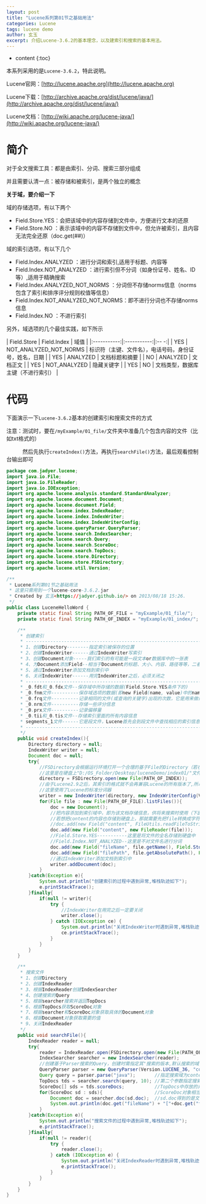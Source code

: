 ```yaml
---
layout: post
title: "Lucene系列第01节之基础用法"
categories: Lucene
tags: lucene demo
author: 玄玉
excerpt: 介绍Lucene-3.6.2的基本理念，以及建索引和搜索的基本用法。
---
```


* content
{:toc}


本系列采用的是`Lucene-3.6.2`，特此说明。

Lucene官网：[http://lucene.apache.org](http://lucene.apache.org)

Lucene下载：[http://archive.apache.org/dist/lucene/java/](http://archive.apache.org/dist/lucene/java/)

Lucene文档：[http://wiki.apache.org/lucene-java/](http://wiki.apache.org/lucene-java/)

# 简介

对于全文搜索工具：都是由索引、分词、搜索三部分组成

并且需要认清一点：被存储和被索引，是两个独立的概念

**关于域，要介绍一下**

域的存储选项，有以下两个

* Field.Store.YES：会把该域中的内容存储到文件中，方便进行文本的还原
* Field.Store.NO ：表示该域中的内容不存储到文件中，但允许被索引，且内容无法完全还原（doc.get(##)）

域的索引选项，有以下几个

* Field.Index.ANALYZED              ：进行分词和索引,适用于标题、内容等
* Field.Index.NOT_ANALYZED          ：进行索引但不分词（如身份证号、姓名、ID等）,适用于精确搜索
* Field.Index.ANALYZED_NOT_NORMS    ：分词但不存储norms信息（norms包含了索引和排序评分规则权值等信息）
* Field.Index.NOT_ANALYZED_NOT_NORMS：即不进行分词也不存储norms信息
* Field.Index.NO                    ：不进行索引

另外，域选项的几个最佳实践，如下所示

| Field.Store | Field.Index | 域值 |
|:-----------:|:-----------:|:-- -:|
| YES         | NOT_ANALYZED_NOT_NORMS | 标识符（主键、文件名），电话号码，身份证号，姓名，日期 |
| YES         | ANALYZED               | 文档标题和摘要                                    |
| NO          | ANALYZED               | 文档正文                                         |
| YES         | NOT_ANALYZED           | 隐藏关键字                                       |
| YES         | NO                     | 文档类型，数据库主键（不进行索引）                  |

# 代码

下面演示一下`Lucene-3.6.2`基本的创建索引和搜索文件的方式

注意：测试时，要在`/myExample/01_file/`文件夹中准备几个包含内容的文件（比如txt格式的）

　　　然后先执行`createIndex()`方法，再执行`searchFile()`方法，最后观看控制台输出即可

```java
package com.jadyer.lucene;
import java.io.File;
import java.io.FileReader;
import java.io.IOException;
import org.apache.lucene.analysis.standard.StandardAnalyzer;
import org.apache.lucene.document.Document;
import org.apache.lucene.document.Field;
import org.apache.lucene.index.IndexReader;
import org.apache.lucene.index.IndexWriter;
import org.apache.lucene.index.IndexWriterConfig;
import org.apache.lucene.queryParser.QueryParser;
import org.apache.lucene.search.IndexSearcher;
import org.apache.lucene.search.Query;
import org.apache.lucene.search.ScoreDoc;
import org.apache.lucene.search.TopDocs;
import org.apache.lucene.store.Directory;
import org.apache.lucene.store.FSDirectory;
import org.apache.lucene.util.Version;

/**
 * Lucene系列第01节之基础用法
 * 这里只需用到一个lucene-core-3.6.2.jar
 * Created by 玄玉<https://jadyer.github.io/> on 2013/08/18 15:26.
 */
public class LuceneHelloWord {
    private static final String PATH_OF_FILE = "myExample/01_file/";   //待索引文件的目录
    private static final String PATH_OF_INDEX = "myExample/01_index/"; //存放索引文件的目录

    /**
     * 创建索引
     * ------------------------------------------------------------------------------------------------------
     * 1、创建Directory--------指定索引被保存的位置
     * 2、创建IndexWriter------通过IndexWriter写索引
     * 3、创建Document对象-----我们索引的有可能是一段文本or数据库中的一张表
     * 4、为Document添加Field--相当于Document的标题、大小、内容、路径等等，二者类似于数据库表中每条记录和字段的关系
     * 5、通过IndexWriter添加文档到索引中
     * 6、关闭IndexWriter------用完IndexWriter之后，必须关闭之
     * ------------------------------------------------------------------------------------------------------
     * _0.fdt和_0.fdx文件--保存域中所存储的数据(Field.Store.YES条件下的)
     * _0.fnm文件----------保存域选项的数据(即new Field(name, value)中的name)
     * _0.frq文件----------记录相同的文件(或查询的关键字)出现的次数，它是用来做评分和排序的
     * _0.nrm文件----------存储一些评分信息
     * _0.prx文件----------记录偏移量
     * _0.tii和_0.tis文件--存储索引里面的所有内容信息
     * segments_1文件------它是段文件，Lucene首先会到段文件中查找相应的索引信息
     * ------------------------------------------------------------------------------------------------------
     */
    public void createIndex(){
        Directory directory = null;
        IndexWriter writer = null;
        Document doc = null;
        try{
            //FSDirectory会根据运行环境打开一个合理的基于File的Directory（若在内存中创建索引则使用RAMDirectory）
            //这里是在硬盘上"D:/OS_Folder/Desktop/luceneDemo/index01/"文件夹中创建索引
            directory = FSDirectory.open(new File(PATH_OF_INDEX));
            //由于Lucene2.9之后，其索引的格式就不会再兼容Lucene的所有版本了,所以创建索引前要指定其所匹配的Lucene版本号
            //这里使用了Lucene的标准分词器
            writer = new IndexWriter(directory, new IndexWriterConfig(Version.LUCENE_36, new StandardAnalyzer(Version.LUCENE_36)));
            for(File file : new File(PATH_OF_FILE).listFiles()){
                doc = new Document();
                //把内容添加到索引域中，即为该文档存储信息，供将来搜索时使用（下面的写法，其默认为Field.Store.NO和Field.Index.ANALYZED）
                //若想把content的内容也存储到硬盘上，那就需要先把file转换成字符串，然后按照"fileName"的存储方式加到Field中
                //doc.add(new Field("content", FileUtils.readFileToString(file), Field.Store.YES, Field.Index.ANALYZED));
                doc.add(new Field("content", new FileReader(file)));
                //Field.Store.YES-----------这里是将文件的全名存储到硬盘中
                //Field.Index.NOT_ANALYZED--这里是不对文件名进行分词
                doc.add(new Field("fileName", file.getName(), Field.Store.YES, Field.Index.NOT_ANALYZED));
                doc.add(new Field("filePath", file.getAbsolutePath(), Field.Store.YES, Field.Index.NOT_ANALYZED));
                //通过IndexWriter添加文档到索引中
                writer.addDocument(doc);
            }
        }catch(Exception e){
            System.out.println("创建索引的过程中遇到异常,堆栈轨迹如下");
            e.printStackTrace();
        }finally{
            if(null != writer){
                try {
                    //IndexWriter在用完之后一定要关闭
                    writer.close();
                } catch (IOException ce) {
                    System.out.println("关闭IndexWriter时遇到异常,堆栈轨迹如下");
                    ce.printStackTrace();
                }
            }
        }
    }

    /**
     * 搜索文件
     * 1、创建Directory
     * 2、创建IndexReader
     * 3、根据IndexReader创建IndexSearcher
     * 4、创建搜索的Query
     * 5、根据searcher搜索并返回TopDocs
     * 6、根据TopDocs获取ScoreDoc对象
     * 7、根据searcher和ScoreDoc对象获取具体的Document对象
     * 8、根据Document对象获取需要的值
     * 9、关闭IndexReader
     */
    public void searchFile(){
        IndexReader reader = null;
        try{
            reader = IndexReader.open(FSDirectory.open(new File(PATH_OF_INDEX)));
            IndexSearcher searcher = new IndexSearcher(reader);
            //创建基于Parser搜索的Query，创建时需指定其"搜索的版本,默认搜索的域,分词器"...这里的域指的是创建索引时Field的名字
            QueryParser parser = new QueryParser(Version.LUCENE_36, "content", new StandardAnalyzer(Version.LUCENE_36));
            Query query = parser.parse("java");       //指定搜索域为content（即上一行代码指定的"content"）中包含"java"的文档
            TopDocs tds = searcher.search(query, 10); //第二个参数指定搜索后显示的条数，若查到5条则显示为5条，查到15条则只显示10条
            ScoreDoc[] sds = tds.scoreDocs;           //TopDocs中存放的并不是我们的文档，而是文档的ScoreDoc对象
            for(ScoreDoc sd : sds){                   //ScoreDoc对象相当于每个文档的ID号，我们就可以通过ScoreDoc来遍历文档
                Document doc = searcher.doc(sd.doc);  //sd.doc得到的是文档的序号
                System.out.println(doc.get("fileName") + "["+doc.get("filePath")+"]"); //输出该文档所存储的信息
            }
        }catch(Exception e){
            System.out.println("搜索文件的过程中遇到异常,堆栈轨迹如下");
            e.printStackTrace();
        }finally{
            if(null != reader){
                try {
                    reader.close();
                } catch (IOException e) {
                    System.out.println("关闭IndexReader时遇到异常,堆栈轨迹如下");
                    e.printStackTrace();
                }
            }
        }
    }
}
```